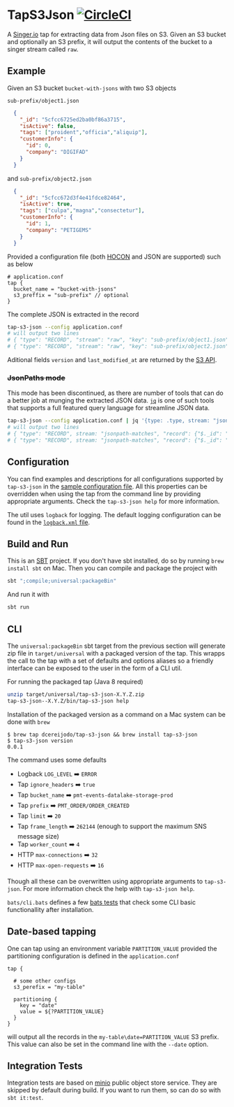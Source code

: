 # TapS3Json [![CircleCI](https://circleci.com/gh/dcereijodo/tap-s3-json.svg?style=svg)](https://circleci.com/gh/dcereijodo/tap-s3-json)
A [Singer.io](https://github.com/singer-io/getting-started) tap for extracting data from Json files on S3. Given an S3 bucket and optionally an S3 prefix, it will output the contents of the bucket to a singer stream called `raw`.

## Example
Given an S3 bucket `bucket-with-jsons` with two S3 objects

`sub-prefix/object1.json`
```json
  {
    "_id": "5cfcc6725ed2ba0bf86a3715",
    "isActive": false,
    "tags": ["proident","officia","aliquip"],
    "customerInfo": {
      "id": 0,
      "company": "DIGIFAD"
    }
  }
```
and `sub-prefix/object2.json`
```json
  {
    "_id": "5cfcc672d3f4e41fdce82464",
    "isActive": true,
    "tags": ["culpa","magna","consectetur"],
    "customerInfo": {
      "id": 1,
      "company": "PETIGEMS"
    }
  }
```

Provided a configuration file (both [HOCON](https://github.com/lightbend/config/blob/master/HOCON.md) and JSON are supported) such as below
```hocon
# application.conf
tap {
  bucket_name = "bucket-with-jsons"
  s3_preffix = "sub-prefix" // optional
}
```
The complete JSON is extracted in the record
```bash
tap-s3-json --config application.conf
# will output two lines
# { "type": "RECORD", "stream": "raw", "key": "sub-prefix/object1.json", "version": "XXX", "last_modified_at": "2019-03-18T12:18:04", "record": {"_id": "5cfcc6725ed2ba0bf86a3715", "isActive": false, "tags": ["proident","officia","aliquip"], "customerInfo": {"id": 0,"company": "DIGIFAD"}}}
# { "type": "RECORD", "stream": "raw", "key": "sub-prefix/object2.json", "version": "XXX", "last_modified_at": "2019-04-18T12:18:04", "record": {"_id": "5cfcc672d3f4e41fdce82464", "isActive": true, "tags": ["culpa","magna","consectetur"], "customerInfo": {"id": 1,"company": "PETIGEMS"}}}
```

Aditional fields `version` and `last_modified_at` are returned by the [S3 API](https://docs.aws.amazon.com/AmazonS3/latest/API/RESTObjectGET.html).

### ~~JsonPaths mode~~
This mode has been discontinued, as there are number of tools that can do a better job at munging the extracted
JSON data. [`jq`](https://stedolan.github.io/jq/) is one of such tools that supports a full featured query language for
streamline JSON data.
```bash
tap-s3-json --config application.conf | jq '{type: .type, stream: "jsonpath-matches", record: {"$._id": .["_id"], "$.tags[0]": .["tags[0]"], "$.customerInfo.company": .["customerInfo.company"]}}'
# will output two lines
# { "type": "RECORD", stream: "jsonpath-matches", "record": {"$._id": "5cfcc6725ed2ba0bf86a3715", "$.tags[0]": "proident", "$.customerInfo.company": "DIGIFAD"} }
# { "type": "RECORD", stream: "jsonpath-matches", "record": {"$._id": "5cfcc6725ed2ba0bf86a3715", "$.tags[0]": "culpa", "$.customerInfo.company": "PETIGEMS"} }
```

## Configuration
You can find examples and descriptions for all configurations supported by `tap-s3-json` in the [sample configuration file](src/main/resources/application.conf).
All this properties can be overridden when using the tap from the command line by providing appropriate arguments. Check the `tap-s3-json help` for more information.

The util uses `logback` for logging. The default logging configuration can be found in the [`logback.xml` file](src/main/resources/logback.xml).

## Build and Run
This is an [SBT](https://www.scala-sbt.org/) project. If you don't have sbt installed, do so by running `brew install sbt`
on Mac. Then you can compile and package the project with
```bash
sbt ";compile;universal:packageBin"
```
And run it with
```bash
sbt run
```

## CLI
The `universal:packageBin` sbt target from the previous section will generate zip file in `target/universal` with a packaged version of the tap. This wrapps the call to the tap with a set of defaults and options aliases so a friendly interface can be exposed to the user in the form of a CLI util.

For running the packaged tap (Java 8 required)
```bash
unzip target/universal/tap-s3-json-X.Y.Z.zip
tap-s3-json--X.Y.Z/bin/tap-s3-json help
```

Installation of the packaged version as a command on a Mac system can be done with `brew`
```console
$ brew tap dcereijodo/tap-s3-json && brew install tap-s3-json
$ tap-s3-json version
0.0.1
```

The command uses some defaults
* Logback `LOG_LEVEL` :arrow_right: `ERROR`
* Tap `ignore_headers` :arrow_right: `true`
* Tap `bucket_name` :arrow_right: `pmt-events-datalake-storage-prod`
* Tap `prefix` :arrow_right: `PMT_ORDER/ORDER_CREATED`
* Tap `limit` :arrow_right: `20`
* Tap `frame_length` :arrow_right: `262144` (enough to support the maximum SNS message size)
* Tap `worker_count` :arrow_right: `4`
* HTTP `max-connections` :arrow_right: `32`
* HTTP `max-open-requests` :arrow_right: `16`

Though all these can be overwritten using appropriate arguments to `tap-s3-json`. For more information check the
help with `tap-s3-json help`.

`bats/cli.bats` defines a few [bats tests](https://github.com/sstephenson/bats) that check some CLI basic functionallity after installation.

## Date-based tapping
One can tap using an environment variable `PARTITION_VALUE` provided the partitioning configuration is defined
in the `application.conf`
```hocon
tap {

  # some other configs
  s3_perefix = "my-table"

  partitioning {
    key = "date"
    value = ${?PARTITION_VALUE}
  }
}
```
will output all the records in the `my-table\date=PARTITION_VALUE` S3 prefix. This value can also be set in the command
line with the `--date` option.

## Integration Tests
Integration tests are based on [minio](https://github.com/minio/minio) public object store service. They are skipped by
default during build. If you want to run them, so can do so with `sbt it:test`.
